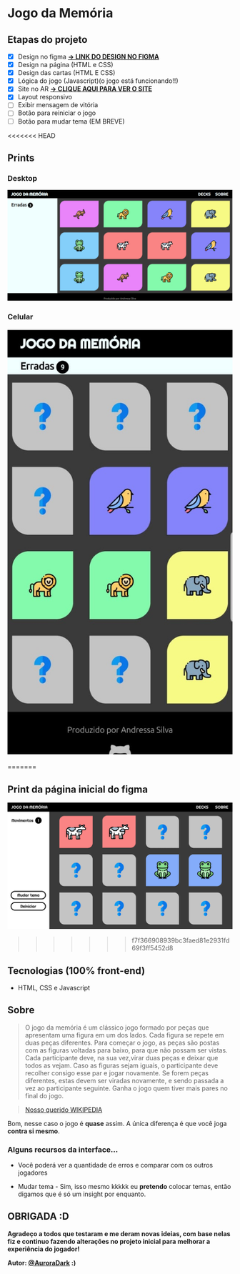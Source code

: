 # Jogo da Memória 

## Etapas do projeto

- [x] Design no figma **[-> LINK DO DESIGN NO FIGMA](https://www.figma.com/file/x71PJgN77PFRs6JRUFQwFa/Jogo-da-Mem%C3%B3ria?node-id=0%3A1)**
- [x] Design na página (HTML e CSS)
- [x] Design das cartas (HTML E CSS)
- [x] Lógica do jogo (Javascript)(o jogo está funcionando!!)
- [x] Site no AR  **[-> CLIQUE AQUI PARA VER O SITE](https://auroradark-jogodamemoria.netlify.app/)**
- [x] Layout responsivo
- [ ] Exibir mensagem de vitória
- [ ] Botão para reiniciar o jogo
- [ ] Botão para mudar tema (EM BREVE)

<<<<<<< HEAD
## Prints

### Desktop
![desktop](public/src/paginidesktop.png)

### Celular
![celular](public/src/paginicelular.jpeg)

=======
## Print da página inicial do figma
![index.html](public/src/paginainicial.png)

>>>>>>> f7f366908939bc3faed81e2931fd69f3ff5452d8
## Tecnologias (100% front-end)

* HTML, CSS e Javascript

## Sobre
 
>O jogo da memória é um clássico jogo formado por peças que apresentam uma figura em um dos lados. Cada figura se repete em duas peças diferentes. Para começar o jogo, as peças são postas com as figuras voltadas para baixo, para que não possam ser vistas. Cada participante deve, na sua vez,virar duas peças e deixar que todos as vejam. Caso as figuras sejam iguais, o participante deve recolher consigo esse par e jogar novamente. Se forem peças diferentes, estas devem ser viradas novamente, e sendo passada a vez ao participante seguinte. Ganha o jogo quem tiver mais pares no final do jogo.

>[Nosso querido WIKIPEDIA](https://pt.wikipedia.org/wiki/Jogo_de_mem%C3%B3ria)

Bom, nesse caso o jogo é **quase** assim. A única diferença é que você joga **contra si mesmo**.

### Alguns recursos da interface...

* Você poderá ver a quantidade de erros e comparar com os outros jogadores

* Mudar tema - Sim, isso mesmo kkkkk eu **pretendo** colocar temas, então digamos que é só um insight por enquanto.

## OBRIGADA :D

**Agradeço a todos que testaram e me deram novas ideias, com base nelas fiz e continuo fazendo alterações no projeto inicial para melhorar a experiência do jogador!** 

**Autor: [@AuroraDark](https://github.com/AuroraDark) :)** 
